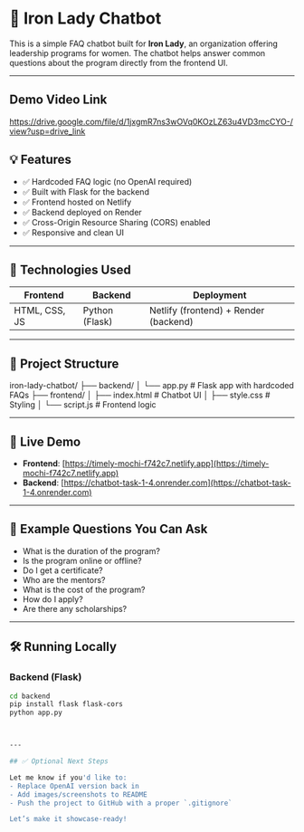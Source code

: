 # 🧠 Iron Lady Chatbot

This is a simple FAQ chatbot built for **Iron Lady**, an organization offering leadership programs for women. The chatbot helps answer common questions about the program directly from the frontend UI.

---
## Demo Video Link
https://drive.google.com/file/d/1jxgmR7ns3wOVq0KOzLZ63u4VD3mcCYO-/view?usp=drive_link

## 💡 Features

- ✅ Hardcoded FAQ logic (no OpenAI required)
- ✅ Built with Flask for the backend
- ✅ Frontend hosted on Netlify
- ✅ Backend deployed on Render
- ✅ Cross-Origin Resource Sharing (CORS) enabled
- ✅ Responsive and clean UI

---

## 🔧 Technologies Used

| Frontend      | Backend     | Deployment     |
|---------------|-------------|----------------|
| HTML, CSS, JS | Python (Flask) | Netlify (frontend) + Render (backend) |

---

## 📁 Project Structure
iron-lady-chatbot/
├── backend/
│ └── app.py # Flask app with hardcoded FAQs
├── frontend/
│ ├── index.html # Chatbot UI
│ ├── style.css # Styling
│ └── script.js # Frontend logic



---

## 🚀 Live Demo

- **Frontend**: [https://timely-mochi-f742c7.netlify.app](https://timely-mochi-f742c7.netlify.app)  
- **Backend**: [https://chatbot-task-1-4.onrender.com](https://chatbot-task-1-4.onrender.com)

---

## 💬 Example Questions You Can Ask

- What is the duration of the program?
- Is the program online or offline?
- Do I get a certificate?
- Who are the mentors?
- What is the cost of the program?
- How do I apply?
- Are there any scholarships?

---

## 🛠️ Running Locally

### Backend (Flask)

```bash
cd backend
pip install flask flask-cors
python app.py



---

## ✅ Optional Next Steps

Let me know if you'd like to:
- Replace OpenAI version back in
- Add images/screenshots to README
- Push the project to GitHub with a proper `.gitignore`

Let’s make it showcase-ready!



